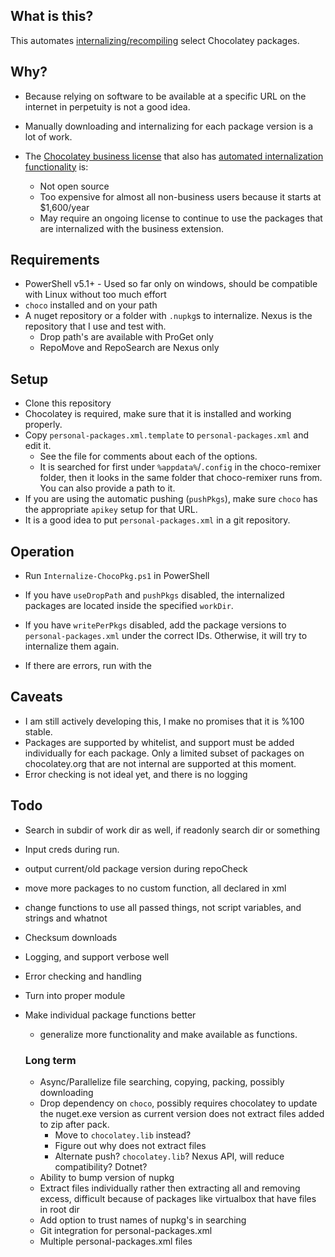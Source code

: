 ## What is this?

This automates [internalizing/recompiling](https://chocolatey.org/docs/how-to-recompile-packages) select Chocolatey packages.

## Why? 

- Because relying on software to be available at a specific URL on the internet in perpetuity is not a good idea.
- Manually downloading and internalizing for each package version is a lot of work.
- The [Chocolatey business license](https://chocolatey.org/pricing#faq-pricing) that also has [automated internalization functionality](https://chocolatey.org/docs/features-automatically-recompile-packages) is:
 
   - Not open source
   - Too expensive for almost all non-business users because it starts at $1,600/year
   - May require an ongoing license to continue to use the packages that are internalized with the business extension. 

## Requirements

- PowerShell v5.1+ - Used so far only on windows, should be compatible with Linux without too much effort
- `choco` installed and on your path
- A nuget repository or a folder with `.nupkg`s to internalize. Nexus is the repository that I use and test with.
	- Drop path's are available with ProGet only
	- RepoMove and RepoSearch are Nexus only

## Setup 

- Clone this repository
- Chocolatey is required, make sure that it is installed and working properly. 
- Copy `personal-packages.xml.template` to `personal-packages.xml` and edit it. 
    - See the file for comments about each of the options.
    - It is searched for first under `%appdata%`/`.config` in the choco-remixer folder, then it looks in the same folder that choco-remixer runs from. You can also provide a path to it.
- If you are using the automatic pushing (`pushPkgs`), make sure `choco` has the appropriate `apikey` setup for that URL.
- It is a good idea to put `personal-packages.xml` in a git repository.

## Operation 

- Run `Internalize-ChocoPkg.ps1` in PowerShell

- If you have `useDropPath` and `pushPkgs` disabled, the internalized packages are located inside the specified `workDir`.
- If you have `writePerPkgs` disabled, add the package versions to `personal-packages.xml` under the correct IDs. Otherwise, it will try to internalize them again.

- If there are errors, run with the 

## Caveats

- I am still actively developing this, I make no promises that it is %100 stable.
- Packages are supported by whitelist, and support must be added individually for each package. Only a limited subset of packages on chocolatey.org that are not internal are supported at this moment.
- Error checking is not ideal yet, and there is no logging

## Todo

- Search in subdir of work dir as well, if readonly search dir or something
- Input creds during run.
- output current/old package version during repoCheck

- move more packages to no custom function, all declared in xml
	
- change functions to use all passed things, not script variables, and strings and whatnot
- Checksum downloads
- Logging, and support verbose well
- Error checking and handling
- Turn into proper module
- Make individual package functions better
	- generalize more functionality and make available as functions. 
  
    ### Long term
  
  - Async/Parallelize file searching, copying, packing, possibly downloading 
  - Drop dependency on `choco`, possibly requires chocolatey to update the nuget.exe version as current version does not extract files added to zip after pack.
	- Move to `chocolatey.lib` instead?
	- Figure out why does not extract files
	- Alternate push? `chocolatey.lib`? Nexus API, will reduce compatibility? Dotnet?
  - Ability to bump version of nupkg
  - Extract files individually rather then extracting all and removing excess, difficult because of packages like virtualbox that have files in root dir
  - Add option to trust names of nupkg's in searching
  - Git integration for personal-packages.xml
  - Multiple personal-packages.xml files